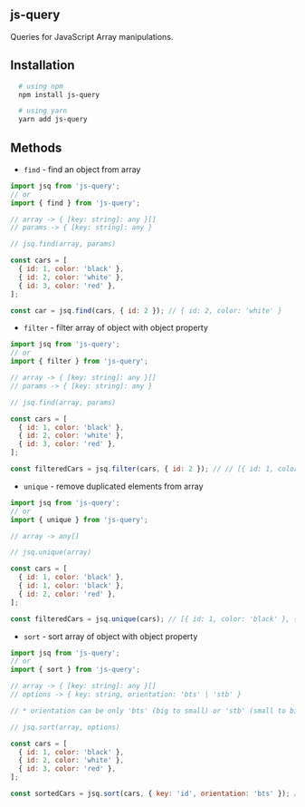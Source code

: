 ## js-query

Queries for JavaScript Array manipulations.

## Installation

```bash
  # using npm
  npm install js-query

  # using yarn
  yarn add js-query
```

## Methods

- `find` - find an object from array

```javascript
import jsq from 'js-query';
// or
import { find } from 'js-query';

// array -> { [key: string]: any }[]
// params -> { [key: string]: any }

// jsq.find(array, params)

const cars = [
  { id: 1, color: 'black' },
  { id: 2, color: 'white' },
  { id: 3, color: 'red' },
];

const car = jsq.find(cars, { id: 2 }); // { id: 2, color: 'white' }
```

- `filter` - filter array of object with object property

```javascript
import jsq from 'js-query';
// or
import { filter } from 'js-query';

// array -> { [key: string]: any }[]
// params -> { [key: string]: any }

// jsq.find(array, params)

const cars = [
  { id: 1, color: 'black' },
  { id: 2, color: 'white' },
  { id: 3, color: 'red' },
];

const filteredCars = jsq.filter(cars, { id: 2 }); // // [{ id: 1, color: 'black' }, { id: 3, color: 'red' }]
```

- `unique` - remove duplicated elements from array

```javascript
import jsq from 'js-query';
// or
import { unique } from 'js-query';

// array -> any[]

// jsq.unique(array)

const cars = [
  { id: 1, color: 'black' },
  { id: 1, color: 'black' },
  { id: 2, color: 'red' },
];

const filteredCars = jsq.unique(cars); // [{ id: 1, color: 'black' }, { id: 2, color: 'red' }]
```

- `sort` - sort array of object with object property

```javascript
import jsq from 'js-query';
// or
import { sort } from 'js-query';

// array -> { [key: string]: any }[]
// options -> { key: string, orientation: 'bts' | 'stb' }

// * orientation can be only 'bts' (big to small) or 'stb' (small to big) -> default 'stb'

// jsq.sort(array, options)

const cars = [
  { id: 1, color: 'black' },
  { id: 2, color: 'white' },
  { id: 3, color: 'red' },
];

const sortedCars = jsq.sort(cars, { key: 'id', orientation: 'bts' }); // [{ id: 3, color: 'red' }, { id: 2, color: 'white' }, { id: 1, color: 'black' }]
```
